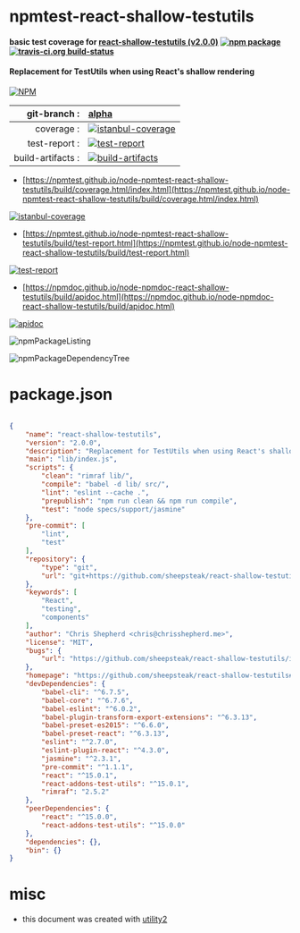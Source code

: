 # npmtest-react-shallow-testutils

#### basic test coverage for  [react-shallow-testutils (v2.0.0)](https://github.com/sheepsteak/react-shallow-testutils#readme)  [![npm package](https://img.shields.io/npm/v/npmtest-react-shallow-testutils.svg?style=flat-square)](https://www.npmjs.org/package/npmtest-react-shallow-testutils) [![travis-ci.org build-status](https://api.travis-ci.org/npmtest/node-npmtest-react-shallow-testutils.svg)](https://travis-ci.org/npmtest/node-npmtest-react-shallow-testutils)

#### Replacement for TestUtils when using React's shallow rendering

[![NPM](https://nodei.co/npm/react-shallow-testutils.png?downloads=true&downloadRank=true&stars=true)](https://www.npmjs.com/package/react-shallow-testutils)

| git-branch : | [alpha](https://github.com/npmtest/node-npmtest-react-shallow-testutils/tree/alpha)|
|--:|:--|
| coverage : | [![istanbul-coverage](https://npmtest.github.io/node-npmtest-react-shallow-testutils/build/coverage.badge.svg)](https://npmtest.github.io/node-npmtest-react-shallow-testutils/build/coverage.html/index.html)|
| test-report : | [![test-report](https://npmtest.github.io/node-npmtest-react-shallow-testutils/build/test-report.badge.svg)](https://npmtest.github.io/node-npmtest-react-shallow-testutils/build/test-report.html)|
| build-artifacts : | [![build-artifacts](https://npmtest.github.io/node-npmtest-react-shallow-testutils/glyphicons_144_folder_open.png)](https://github.com/npmtest/node-npmtest-react-shallow-testutils/tree/gh-pages/build)|

- [https://npmtest.github.io/node-npmtest-react-shallow-testutils/build/coverage.html/index.html](https://npmtest.github.io/node-npmtest-react-shallow-testutils/build/coverage.html/index.html)

[![istanbul-coverage](https://npmtest.github.io/node-npmtest-react-shallow-testutils/build/screenCapture.buildCi.browser.%252Ftmp%252Fbuild%252Fcoverage.lib.html.png)](https://npmtest.github.io/node-npmtest-react-shallow-testutils/build/coverage.html/index.html)

- [https://npmtest.github.io/node-npmtest-react-shallow-testutils/build/test-report.html](https://npmtest.github.io/node-npmtest-react-shallow-testutils/build/test-report.html)

[![test-report](https://npmtest.github.io/node-npmtest-react-shallow-testutils/build/screenCapture.buildCi.browser.%252Ftmp%252Fbuild%252Ftest-report.html.png)](https://npmtest.github.io/node-npmtest-react-shallow-testutils/build/test-report.html)

- [https://npmdoc.github.io/node-npmdoc-react-shallow-testutils/build/apidoc.html](https://npmdoc.github.io/node-npmdoc-react-shallow-testutils/build/apidoc.html)

[![apidoc](https://npmdoc.github.io/node-npmdoc-react-shallow-testutils/build/screenCapture.buildCi.browser.%252Ftmp%252Fbuild%252Fapidoc.html.png)](https://npmdoc.github.io/node-npmdoc-react-shallow-testutils/build/apidoc.html)

![npmPackageListing](https://npmtest.github.io/node-npmtest-react-shallow-testutils/build/screenCapture.npmPackageListing.svg)

![npmPackageDependencyTree](https://npmtest.github.io/node-npmtest-react-shallow-testutils/build/screenCapture.npmPackageDependencyTree.svg)



# package.json

```json

{
    "name": "react-shallow-testutils",
    "version": "2.0.0",
    "description": "Replacement for TestUtils when using React's shallow rendering",
    "main": "lib/index.js",
    "scripts": {
        "clean": "rimraf lib/",
        "compile": "babel -d lib/ src/",
        "lint": "eslint --cache .",
        "prepublish": "npm run clean && npm run compile",
        "test": "node specs/support/jasmine"
    },
    "pre-commit": [
        "lint",
        "test"
    ],
    "repository": {
        "type": "git",
        "url": "git+https://github.com/sheepsteak/react-shallow-testutils.git"
    },
    "keywords": [
        "React",
        "testing",
        "components"
    ],
    "author": "Chris Shepherd <chris@chrisshepherd.me>",
    "license": "MIT",
    "bugs": {
        "url": "https://github.com/sheepsteak/react-shallow-testutils/issues"
    },
    "homepage": "https://github.com/sheepsteak/react-shallow-testutils#readme",
    "devDependencies": {
        "babel-cli": "^6.7.5",
        "babel-core": "^6.7.6",
        "babel-eslint": "^6.0.2",
        "babel-plugin-transform-export-extensions": "^6.3.13",
        "babel-preset-es2015": "^6.6.0",
        "babel-preset-react": "^6.3.13",
        "eslint": "^2.7.0",
        "eslint-plugin-react": "^4.3.0",
        "jasmine": "^2.3.1",
        "pre-commit": "^1.1.1",
        "react": "^15.0.1",
        "react-addons-test-utils": "^15.0.1",
        "rimraf": "2.5.2"
    },
    "peerDependencies": {
        "react": "^15.0.0",
        "react-addons-test-utils": "^15.0.0"
    },
    "dependencies": {},
    "bin": {}
}
```



# misc
- this document was created with [utility2](https://github.com/kaizhu256/node-utility2)
